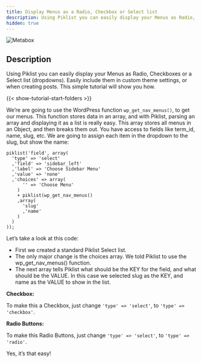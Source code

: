 ```yaml
---
title: Display Menus as a Radio, Checkbox or Select list
description: Using Piklist you can easily display your Menus as Radio, Checkboxes or a Select list (dropdowns). Easily include them in custom theme settings, or when creating posts. This simple tutorial will show you how.
hidden: true
---
```


![Metabox](/images/userguide-menus-as-list.jpg)

## Description
Using Piklist you can easily display your Menus as Radio, Checkboxes or a Select list (dropdowns). Easily include them in custom theme settings, or when creating posts. This simple tutorial will show you how.

{{< show-tutorial-start-folders >}}

We’re are going to use the WordPress function `wp_get_nav_menus()`, to get our menus.  This function stores data in an array, and with Piklist, parsing an array and displaying it as a list is really easy.  This array stores all menus in an Object, and then breaks them out.  You have access to fields like term_id, name, slug, etc.  We are going to assign each item in the dropdown to the slug, but show the name:

```
piklist('field', array(
  'type' => 'select'
  ,'field' => 'sidebar_left'
  ,'label' => 'Choose Sidebar Menu'
  ,'value' => 'none'
  ,'choices' => array(
      '' => 'Choose Menu'
    )
    + piklist(wp_get_nav_menus()
    ,array(
      'slug'
      ,'name'
    )
  )
));
```

Let’s take a look at this code:

* First we created a standard Piklist Select list.
* The only major change is the choices array. We told Piklist to use the wp_get_nav_menus() function.
* The next array tells Piklist what should be the KEY for the field, and what should be the VALUE.  In this case we selected slug as the KEY, and name as the VALUE to show in the list.

**Checkbox:**

To make this a Checkbox, just change `'type' => 'select'`, to `'type' => 'checkbox'`.

**Radio Buttons:**

To make this Radio Buttons, just change `'type' => 'select'`, to `'type' => 'radio'`.

Yes, it’s that easy!
